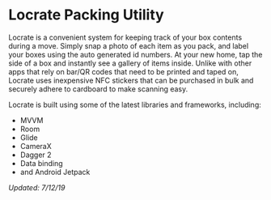 # Locrate Packing Utility

Locrate is a convenient system for keeping track of your box contents during a move. Simply snap a photo of each item as you pack, and label your boxes using the auto generated id numbers. At your new home, tap the side of a box and instantly see a gallery of items inside. Unlike with other apps that rely on bar/QR codes that need to be printed and taped on, Locrate uses inexpensive NFC stickers that can be purchased in bulk and securely adhere to cardboard to make scanning easy.

Locrate is built using some of the latest libraries and frameworks, including:

- MVVM
- Room
- Glide
- CameraX
- Dagger 2
- Data binding
- and Android Jetpack

*Updated: 7/12/19*
